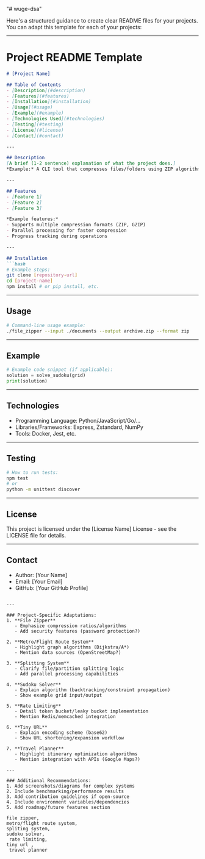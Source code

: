 "# wuge-dsa" 

Here's a structured guidance to create clear README files for your projects. You can adapt this template for each of your projects:

---

# Project README Template

```markdown
# [Project Name]

## Table of Contents
- [Description](#description)
- [Features](#features)
- [Installation](#installation)
- [Usage](#usage)
- [Example](#example)
- [Technologies Used](#technologies)
- [Testing](#testing)
- [License](#license)
- [Contact](#contact)

---

## Description
[A brief (1-2 sentence) explanation of what the project does.]
*Example:* A CLI tool that compresses files/folders using ZIP algorithms.

---

## Features
- [Feature 1]
- [Feature 2]
- [Feature 3]

*Example features:*
- Supports multiple compression formats (ZIP, GZIP)
- Parallel processing for faster compression
- Progress tracking during operations

---

## Installation
```bash
# Example steps:
git clone [repository-url]
cd [project-name]
npm install # or pip install, etc.
```

---

## Usage
```bash
# Command-line usage example:
./file_zipper --input ./documents --output archive.zip --format zip
```

---

## Example
```python
# Example code snippet (if applicable):
solution = solve_sudoku(grid)
print(solution)
```

---

## Technologies
- Programming Language: Python/JavaScript/Go/...
- Libraries/Frameworks: Express, Zstandard, NumPy
- Tools: Docker, Jest, etc.

---

## Testing
```bash
# How to run tests:
npm test
# or
python -m unittest discover
```

---

## License
This project is licensed under the [License Name] License - see the LICENSE file for details.

---

## Contact
- Author: [Your Name]
- Email: [Your Email]
- GitHub: [Your GitHub Profile]
```

---

### Project-Specific Adaptations:
1. **File Zipper**
   - Emphasize compression ratios/algorithms
   - Add security features (password protection?)

2. **Metro/Flight Route System**
   - Highlight graph algorithms (Dijkstra/A*)
   - Mention data sources (OpenStreetMap?)

3. **Splitting System**
   - Clarify file/partition splitting logic
   - Add parallel processing capabilities

4. **Sudoku Solver**
   - Explain algorithm (backtracking/constraint propagation)
   - Show example grid input/output

5. **Rate Limiting**
   - Detail token bucket/leaky bucket implementation
   - Mention Redis/memcached integration

6. **Tiny URL**
   - Explain encoding scheme (base62)
   - Show URL shortening/expansion workflow

7. **Travel Planner**
   - Highlight itinerary optimization algorithms
   - Mention integration with APIs (Google Maps?)

---

### Additional Recommendations:
1. Add screenshots/diagrams for complex systems
2. Include benchmarking/performance results
3. Add contribution guidelines if open-source
4. Include environment variables/dependencies
5. Add roadmap/future features section

file zipper,
metro/flight route system,
spliting system, 
sudoku solver,
 rate limiting,
tiny url ,
 travel planner
